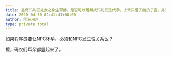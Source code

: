 ```yaml
---
title: 圣母玛利亚处女之身生耶稣，是否可以理解成玛利亚是代孕，上帝只借了她的子宫，并没和她发生性关系?
date: 2020-04-30 02:41:41+00:00
author: 匿名用户
type: private total
---
```

如果程序员要让NPC怀孕，必须和NPC发生性关系么？

擦，码农们耳朵都竖起来了。



